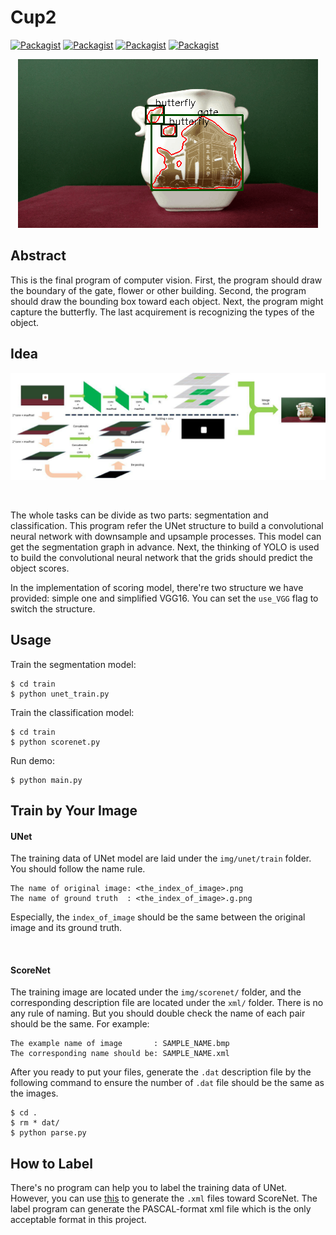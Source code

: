 # Cup2
[![Packagist](https://img.shields.io/badge/Python-2.7-blue.svg)]() 
[![Packagist](https://img.shields.io/badge/Keras-2.0.4-blue.svg)]()
[![Packagist](https://img.shields.io/badge/Keras_Backend-Tensorflow-brightgreen.svg)]()
[![Packagist](https://img.shields.io/badge/Tensorflow-1.1.0-blue.svg)]()</br>   

<p align="center">
  <img src="https://github.com/SunnerLi/Cup2/blob/master/img/readme_img/cup_recog.gif" width=480 height=270/>
</p> 


Abstract
---

This is the final program of computer vision. First, the program should draw the boundary of the gate, flower or other building. Second, the program should draw the bounding box toward each object. Next, the program might capture the butterfly. The last acquirement is recognizing the types of the object.    

Idea
---
![](https://github.com/SunnerLi/Cup2/blob/master/img/readme_img/cup_structure.jpg)

<br/>

The whole tasks can be divide as two parts: segmentation and classification. This program refer the UNet structure to build a convolutional neural network with downsample and upsample processes. This model can get the segmentation graph in advance. Next, the thinking of YOLO is used to build the convolutional neural network that the grids should predict the object scores. 

In the implementation of scoring model, there're two structure we have provided: simple one and simplified VGG16. You can set the `use_VGG` flag to switch the structure. 


Usage
---
Train the segmentation model:
```
$ cd train
$ python unet_train.py
```

Train the classification model:
```
$ cd train
$ python scorenet.py
```

Run demo:
```
$ python main.py
```

Train by Your Image
---
#### UNet
The training data of UNet model are laid under the `img/unet/train` folder. You should follow the name rule. 
```
The name of original image: <the_index_of_image>.png
The name of ground truth  : <the_index_of_image>.g.png
```
Especially, the `index_of_image` should be the same between the original image and its ground truth. 

<br/>

#### ScoreNet
The training image are located under the `img/scorenet/` folder, and the corresponding description file are located under the `xml/` folder. There is no any rule of naming. But you should double check the name of each pair should be the same. For example:
```
The example name of image       : SAMPLE_NAME.bmp
The corresponding name should be: SAMPLE_NAME.xml
```
After you ready to put your files, generate the `.dat` description file by the following command to ensure the number of `.dat` file should be the same as the images. 
```
$ cd .
$ rm * dat/
$ python parse.py
```

How to Label
---
There's no program can help you to label the training data of UNet. However, you can use [this](https://github.com/tzutalin/labelImg) to generate the `.xml` files toward ScoreNet. The label program can generate the PASCAL-format xml file which is the only acceptable format in this project. 